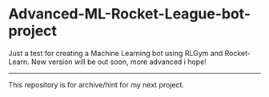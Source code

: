 # Advanced-ML-Rocket-League-bot-project

Just a test for creating a Machine Learning bot using RLGym and Rocket-Learn. 
New version will be out soon, more advanced i hope! 

---

This repository is for archive/hint for my next project.
